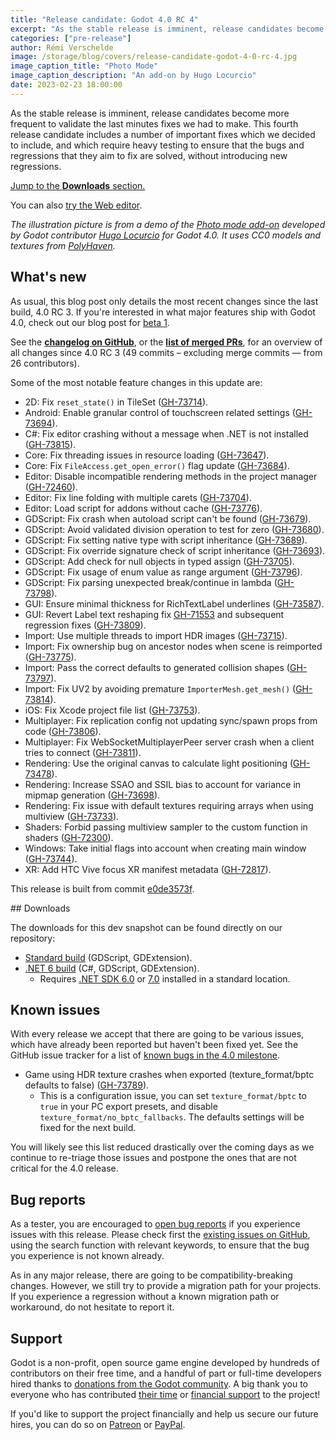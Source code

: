 ```yaml
---
title: "Release candidate: Godot 4.0 RC 4"
excerpt: "As the stable release is imminent, release candidates become more frequent to validate the last minutes fixes we had to make."
categories: ["pre-release"]
author: Rémi Verschelde
image: /storage/blog/covers/release-candidate-godot-4-0-rc-4.jpg
image_caption_title: "Photo Mode"
image_caption_description: "An add-on by Hugo Locurcio"
date: 2023-02-23 18:00:00
---
```


As the stable release is imminent, release candidates become more frequent to validate the last minutes fixes we had to make. This fourth release candidate includes a number of important fixes which we decided to include, and which require heavy testing to ensure that the bugs and regressions that they aim to fix are solved, without introducing new regressions.

[Jump to the **Downloads** section.](#downloads)

You can also [try the Web editor](https://editor.godotengine.org/releases/4.0.rc4/godot.editor.html).

*The illustration picture is from a demo of the [Photo mode add-on](https://github.com/Calinou/godot-photo-mode-demo) developed by Godot contributor [Hugo Locurcio](https://twitter.com/HugoLocurcio/) for Godot 4.0. It uses CC0 models and textures from [PolyHaven](https://polyhaven.com).*

## What's new

As usual, this blog post only details the most recent changes since the last build, 4.0 RC 3. If you're interested in what major features ship with Godot 4.0, check out our blog post for [beta 1](/article/dev-snapshot-godot-4-0-beta-1).

See the [**changelog on GitHub**](https://github.com/godotengine/godot/compare/7e79aead99a53ee7cdf383add9a6a2aea4f15beb...e0de3573f3fc86062763152f5a1ac62f5a986da3), or the [**list of merged PRs**](https://github.com/godotengine/godot/pulls?q=is%3Apr+merged%3A2023-02-21T12%3A00..2023-02-23T14%3A00+is%3Amerged+sort%3Acreated-asc+milestone%3A4.0), for an overview of all changes since 4.0 RC 3 (49 commits – excluding merge commits ― from 26 contributors).

Some of the most notable feature changes in this update are:

- 2D: Fix `reset_state()` in TileSet ([GH-73714](https://github.com/godotengine/godot/pull/73714)).
- Android: Enable granular control of touchscreen related settings ([GH-73694](https://github.com/godotengine/godot/pull/73694)).
- C#: Fix editor crashing without a message when .NET is not installed ([GH-73815](https://github.com/godotengine/godot/pull/73815)).
- Core: Fix threading issues in resource loading ([GH-73647](https://github.com/godotengine/godot/pull/73647)).
- Core: Fix `FileAccess.get_open_error()` flag update ([GH-73684](https://github.com/godotengine/godot/pull/73684)).
- Editor: Disable incompatible rendering methods in the project manager ([GH-72460](https://github.com/godotengine/godot/pull/72460)).
- Editor: Fix line folding with multiple carets ([GH-73704](https://github.com/godotengine/godot/pull/73704)).
- Editor: Load script for addons without cache ([GH-73776](https://github.com/godotengine/godot/pull/73776)).
- GDScript: Fix crash when autoload script can't be found ([GH-73679](https://github.com/godotengine/godot/pull/73679)).
- GDScript: Avoid validated division operation to test for zero ([GH-73680](https://github.com/godotengine/godot/pull/73680)).
- GDScript: Fix setting native type with script inheritance ([GH-73689](https://github.com/godotengine/godot/pull/73689)).
- GDScript: Fix override signature check of script inheritance ([GH-73693](https://github.com/godotengine/godot/pull/73693)).
- GDScript: Add check for null objects in typed assign ([GH-73705](https://github.com/godotengine/godot/pull/73705)).
- GDScript: Fix usage of enum value as range argument ([GH-73796](https://github.com/godotengine/godot/pull/73796)).
- GDScript: Fix parsing unexpected break/continue in lambda ([GH-73798](https://github.com/godotengine/godot/pull/73798)).
- GUI: Ensure minimal thickness for RichTextLabel underlines ([GH-73587](https://github.com/godotengine/godot/pull/73587)).
- GUI: Revert Label text reshaping fix [GH-71553](https://github.com/godotengine/godot/pull/71553) and subsequent regression fixes ([GH-73809](https://github.com/godotengine/godot/pull/73809)).
- Import: Use multiple threads to import HDR images ([GH-73715](https://github.com/godotengine/godot/pull/73715)).
- Import: Fix ownership bug on ancestor nodes when scene is reimported ([GH-73775](https://github.com/godotengine/godot/pull/73775)).
- Import: Pass the correct defaults to generated collision shapes ([GH-73797](https://github.com/godotengine/godot/pull/73797)).
- Import: Fix UV2 by avoiding premature `ImporterMesh.get_mesh()` ([GH-73814](https://github.com/godotengine/godot/pull/73814)).
- iOS: Fix Xcode project file list ([GH-73753](https://github.com/godotengine/godot/pull/73753)).
- Multiplayer: Fix replication config not updating sync/spawn props from code ([GH-73806](https://github.com/godotengine/godot/pull/73806)).
- Multiplayer: Fix WebSocketMultiplayerPeer server crash when a client tries to connect ([GH-73811](https://github.com/godotengine/godot/pull/73811)).
- Rendering: Use the original canvas to calculate light positioning ([GH-73478](https://github.com/godotengine/godot/pull/73478)).
- Rendering: Increase SSAO and SSIL bias to account for variance in mipmap generation ([GH-73698](https://github.com/godotengine/godot/pull/73698)).
- Rendering: Fix issue with default textures requiring arrays when using multiview ([GH-73733](https://github.com/godotengine/godot/pull/73733)).
- Shaders: Forbid passing multiview sampler to the custom function in shaders ([GH-72300](https://github.com/godotengine/godot/pull/72300)).
- Windows: Take initial flags into account when creating main window ([GH-73744](https://github.com/godotengine/godot/pull/73744)).
- XR: Add HTC Vive focus XR manifest metadata ([GH-72817](https://github.com/godotengine/godot/pull/72817)).

This release is built from commit [e0de3573f](https://github.com/godotengine/godot/commit/e0de3573f3fc86062763152f5a1ac62f5a986da3).

<div id="downloads"></div>
## Downloads

The downloads for this dev snapshot can be found directly on our repository:

* [Standard build](https://github.com/godotengine/godot-builds/releases/4.0-rc4) (GDScript, GDExtension).
* [.NET 6 build](https://github.com/godotengine/godot-builds/releases/4.0-rc4) (C#, GDScript, GDExtension).
  - Requires [.NET SDK 6.0](https://dotnet.microsoft.com/en-us/download/dotnet/6.0) or [7.0](https://dotnet.microsoft.com/en-us/download/dotnet/7.0) installed in a standard location.

## Known issues

With every release we accept that there are going to be various issues, which have already been reported but haven't been fixed yet. See the GitHub issue tracker for a list of [known bugs in the 4.0 milestone](https://github.com/godotengine/godot/issues?q=is%3Aissue+is%3Aopen+milestone%3A4.0+label%3Abug+).

- Game using HDR texture crashes when exported (texture_format/bptc defaults to false) ([GH-73789](https://github.com/godotengine/godot/pull/73789)).
  * This is a configuration issue, you can set `texture_format/bptc` to `true` in your PC export presets, and disable `texture_format/no_bptc_fallbacks`. The defaults settings will be fixed for the next build.

You will likely see this list reduced drastically over the coming days as we continue to re-triage those issues and postpone the ones that are not critical for the 4.0 release.

## Bug reports

As a tester, you are encouraged to [open bug reports](https://github.com/godotengine/godot/issues) if you experience issues with this release. Please check first the [existing issues on GitHub](https://github.com/godotengine/godot/issues), using the search function with relevant keywords, to ensure that the bug you experience is not known already.

As in any major release, there are going to be compatibility-breaking changes. However, we still try to provide a migration path for your projects. If you experience a regression without a known migration path or workaround, do not hesitate to report it.

## Support

Godot is a non-profit, open source game engine developed by hundreds of contributors on their free time, and a handful of part or full-time developers hired thanks to [donations from the Godot community](https://godotengine.org/donate). A big thank you to everyone who has contributed [their time](https://github.com/godotengine/godot/blob/master/AUTHORS.md) or [financial support](https://github.com/godotengine/godot/blob/master/DONORS.md) to the project!

If you'd like to support the project financially and help us secure our future hires, you can do so on [Patreon](https://www.patreon.com/godotengine) or [PayPal](https://godotengine.org/donate).
